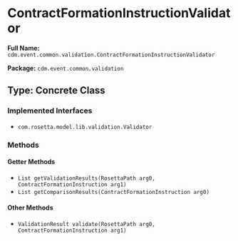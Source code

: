 # ContractFormationInstructionValidator

**Full Name:** `cdm.event.common.validation.ContractFormationInstructionValidator`

**Package:** `cdm.event.common.validation`

## Type: Concrete Class

### Implemented Interfaces

- `com.rosetta.model.lib.validation.Validator`

### Methods

#### Getter Methods

- `List getValidationResults(RosettaPath arg0, ContractFormationInstruction arg1)`
- `List getComparisonResults(ContractFormationInstruction arg0)`

#### Other Methods

- `ValidationResult validate(RosettaPath arg0, ContractFormationInstruction arg1)`

